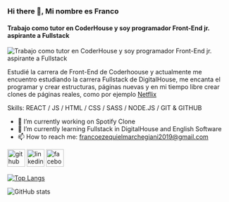 ### Hi there 👋, Mi nombre es Franco 
#### Trabajo como tutor en CoderHouse y soy programador Front-End jr. aspirante a Fullstack
![Trabajo como tutor en CoderHouse y soy programador Front-End jr. aspirante a Fullstack](https://arturssmirnovs.github.io/github-profile-readme-generator/images/banner.png)

Estudié la carrera de Front-End de Coderhoouse y actualmente me encuentro estudiando la carrera Fullstack de DigitalHouse, me encanta el programar y crear estructuras, páginas nuevas y en mi tiempo libre crear clones de páginas reales, como por ejemplo [Netflix](https://franco-ezequiel-marchegiani.github.io/netflix-clone/)

Skills: REACT / JS / HTML / CSS / SASS / NODE.JS / GIT & GITHUB

- 🔭 I’m currently working on Spotify Clone 
- 🌱 I’m currently learning Fullstack in DigitalHouse and English Software 
- 📫 How to reach me: francoezequielmarchegiani2019@gmail.com 


[<img src='https://cdn.jsdelivr.net/npm/simple-icons@3.0.1/icons/github.svg' alt='github' height='40'>](https://github.com/Franco-Ezequiel-Marchegiani)  [<img src='https://cdn.jsdelivr.net/npm/simple-icons@3.0.1/icons/linkedin.svg' alt='linkedin' height='40'>](https://www.linkedin.com/in/https://www.linkedin.com/in/franco-ezequiel-marchegiani-7b8712199//)  [<img src='https://cdn.jsdelivr.net/npm/simple-icons@3.0.1/icons/facebook.svg' alt='facebook' height='40'>](https://www.facebook.com/https://www.facebook.com/eze.cavs1)  

[![Top Langs](https://github-readme-stats.vercel.app/api/top-langs/?username=Franco-Ezequiel-Marchegiani)](https://github.com/anuraghazra/github-readme-stats)

![GitHub stats](https://github-readme-stats.vercel.app/api?username=Franco-Ezequiel-Marchegiani&show_icons=true)  

